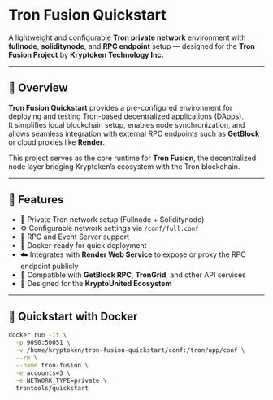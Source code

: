 # Tron Fusion Quickstart

A lightweight and configurable **Tron private network** environment with **fullnode**, **soliditynode**, and **RPC endpoint** setup — designed for the **Tron Fusion Project** by **Kryptoken Technology Inc.**

---

## 🚀 Overview

**Tron Fusion Quickstart** provides a pre-configured environment for deploying and testing Tron-based decentralized applications (DApps).  
It simplifies local blockchain setup, enables node synchronization, and allows seamless integration with external RPC endpoints such as **GetBlock** or cloud proxies like **Render**.

This project serves as the core runtime for **Tron Fusion**, the decentralized node layer bridging Kryptoken’s ecosystem with the Tron blockchain.

---

## 🧩 Features

- 🔗 Private Tron network setup (Fullnode + Soliditynode)
- ⚙️ Configurable network settings via `/conf/full.conf`
- 📡 RPC and Event Server support
- 🧰 Docker-ready for quick deployment
- ☁️ Integrates with **Render Web Service** to expose or proxy the RPC endpoint publicly
- 🧠 Compatible with **GetBlock RPC**, **TronGrid**, and other API services
- 🧩 Designed for the **KryptoUnited Ecosystem**

---

## 🐳 Quickstart with Docker

```bash
docker run -it \
  -p 9090:50051 \
  -v /home/kryptoken/tron-fusion-quickstart/conf:/tron/app/conf \
  --rm \
  --name tron-fusion \
  -e accounts=3 \
  -e NETWORK_TYPE=private \
  trontools/quickstart

